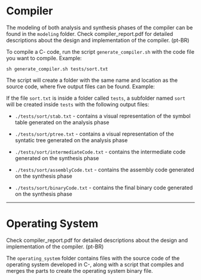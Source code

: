 # Compiler

The modeling of both analysis and synthesis phases of the compiler can be found in the `modeling` folder.
Check compiler_report.pdf for detailed descriptions about the design and implementation of the compiler. (pt-BR)

To compile a C- code, run the script `generate_compiler.sh` with the code file you want to compile. Example:

```
sh generate_compiler.sh tests/sort.txt
```

The script will create a folder with the same name and location as the source code, where five output files can be found. Example:

If the file `sort.txt` is inside a folder called `tests`, a subfolder named `sort` will be created inside `tests` with the following output files:

- `./tests/sort/stab.txt` - contains a visual representation of the symbol table generated on the analysis phase

- `./tests/sort/ptree.txt` - contains a visual representation of the syntatic tree generated on the analysis phase

- `./tests/sort/intermediateCode.txt` - contains the intermediate code generated on the synthesis phase

- `./tests/sort/assemblyCode.txt` - contains the assembly code generated on the synthesis phase

- `./tests/sort/binaryCode.txt` - contains the final binary code generated on the synthesis phase

---

# Operating System

Check compiler_report.pdf for detailed descriptions about the design and implementation of the compiler. (pt-BR)

The `operating_system` folder contains files with the source code of the operating system developed in C-, along with a script that compiles and merges the parts to create the operating system binary file.
